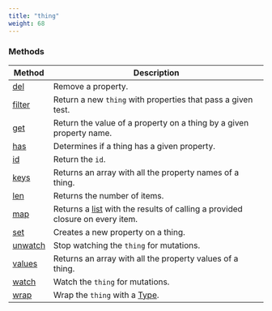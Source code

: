 ```yaml
---
title: "thing"
weight: 68
---
```


### Methods

Method | Description
------ | -----------
[del](./del) | Remove a property.
[filter](./filter) | Return a new `thing` with properties that pass a given test.
[get](./get) | Return the value of a property on a thing by a given property name.
[has](./has) | Determines if a thing has a given property.
[id](./id) | Return the `id`.
[keys](./keys) | Returns an array with all the property names of a thing.
[len](./len) | Returns the number of items.
[map](./map) | Returns a [list](../list) with the results of calling a provided closure on every item.
[set](./set) | Creates a new property on a thing.
[unwatch](./unwatch) | Stop watching the `thing` for mutations.
[values](./values) | Returns an array with all the property values of a thing.
[watch](./watch) | Watch the `thing` for mutations.
[wrap](./wrap) | Wrap the `thing` with a [Type](../type).